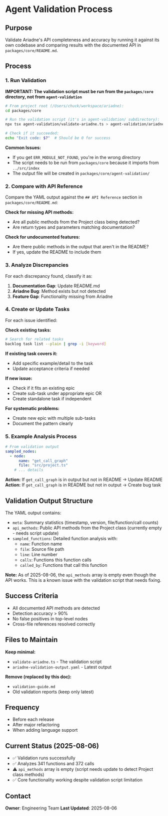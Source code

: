 # Agent Validation Process

## Purpose
Validate Ariadne's API completeness and accuracy by running it against its own codebase and comparing results with the documented API in `packages/core/README.md`.

## Process

### 1. Run Validation

**IMPORTANT: The validation script must be run from the `packages/core` directory, not from `agent-validation`**

```bash
# From project root (/Users/chuck/workspace/ariadne):
cd packages/core

# Run the validation script (it's in agent-validation/ subdirectory):
npx tsx agent-validation/validate-ariadne.ts > agent-validation/ariadne-validation-output.yaml

# Check if it succeeded:
echo "Exit code: $?"  # Should be 0 for success
```

**Common Issues:**
- If you get `ERR_MODULE_NOT_FOUND`, you're in the wrong directory
- The script needs to be run from `packages/core` because it imports from `../src/index`
- The output file will be created in `packages/core/agent-validation/`

### 2. Compare with API Reference

Compare the YAML output against the `## API Reference` section in `packages/core/README.md`:

**Check for missing API methods:**

- Are all public methods from the Project class being detected?
- Are return types and parameters matching documentation?

**Check for undocumented features:**

- Are there public methods in the output that aren't in the README?
- If yes, update the README to include them

### 3. Analyze Discrepancies

For each discrepancy found, classify it as:

1. **Documentation Gap**: Update README.md
2. **Ariadne Bug**: Method exists but not detected
3. **Feature Gap**: Functionality missing from Ariadne

### 4. Create or Update Tasks

For each issue identified:

**Check existing tasks:**

```bash
# Search for related tasks
backlog task list --plain | grep -i [keyword]
```

**If existing task covers it:**

- Add specific example/detail to the task
- Update acceptance criteria if needed

**If new issue:**

- Check if it fits an existing epic
- Create sub-task under appropriate epic OR
- Create standalone task if independent

**For systematic problems:**

- Create new epic with multiple sub-tasks
- Document the pattern clearly

### 5. Example Analysis Process

```yaml
# From validation output
sampled_nodes:
  - node:
      name: "get_call_graph"
      file: "src/project.ts"
    # ... details
```

**Action:** If `get_call_graph` is in output but not in README → Update README
**Action:** If `get_call_graph` is in README but not in output → Create bug task

## Validation Output Structure

The YAML output contains:

- `meta`: Summary statistics (timestamp, version, file/function/call counts)
- `api_methods`: Public API methods from the Project class (currently empty - needs script update)
- `sampled_functions`: Detailed function analysis with:
  - `name`: Function name
  - `file`: Source file path
  - `line`: Line number
  - `calls`: Functions this function calls
  - `called_by`: Functions that call this function

**Note:** As of 2025-08-06, the `api_methods` array is empty even though the API works. This is a known issue with the validation script that needs fixing.

## Success Criteria

- All documented API methods are detected
- Detection accuracy > 90%
- No false positives in top-level nodes
- Cross-file references resolved correctly

## Files to Maintain

**Keep minimal:**

- `validate-ariadne.ts` - The validation script
- `ariadne-validation-output.yaml` - Latest output

**Remove (replaced by this doc):**

- `validation-guide.md`
- Old validation reports (keep only latest)

## Frequency

- Before each release
- After major refactoring
- When adding language support

## Current Status (2025-08-06)

- ✅ Validation runs successfully
- ✅ Analyzes 341 functions and 372 calls
- ⚠️ `api_methods` array is empty (script needs update to detect Project class methods)
- ✅ Core functionality working despite validation script limitation

## Contact

**Owner**: Engineering Team
**Last Updated**: 2025-08-06
